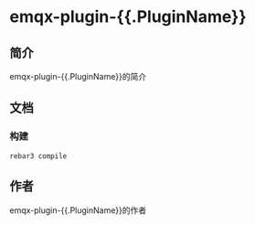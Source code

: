 # emqx-plugin-{{.PluginName}}

## 简介
emqx-plugin-{{.PluginName}}的简介

## 文档
### 构建
```
rebar3 compile
```
## 作者
emqx-plugin-{{.PluginName}}的作者
